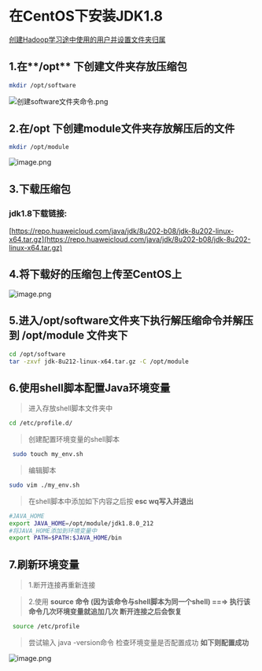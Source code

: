 # 在CentOS下安装JDK1.8

[创建Hadoop学习途中使用的用户并设置文件夹归属](创建Hadoop学习途中使用的用户并设置文件夹归属.md) 

## 1.在**/opt** 下创建文件夹存放压缩包

```bash
mkdir /opt/software
```

![创建software文件夹命令.png](创建software文件夹命令.png)

## 2.在/opt 下创建module文件夹存放解压后的文件

```bash
mkdir /opt/module
```

![image.png](创建module文件夹命令.png)

## 3.下载压缩包

### jdk1.8下载链接:

[https://repo.huaweicloud.com/java/jdk/8u202-b08/jdk-8u202-linux-x64.tar.gz](https://repo.huaweicloud.com/java/jdk/8u202-b08/jdk-8u202-linux-x64.tar.gz)

## 4.将下载好的压缩包上传至CentOS上

![image.png](jdk压缩包上传过程.png)

## 5.进入/opt/software文件夹下执行解压缩命令并解压到 /opt/module 文件夹下

```bash
cd /opt/software
tar -zxvf jdk-8u212-linux-x64.tar.gz -C /opt/module
```

## 6.使用shell脚本配置Java环境变量

> 进入存放shell脚本文件夹中
> 

```bash
cd /etc/profile.d/
```

> 创建配置环境变量的shell脚本
> 

```bash
 sudo touch my_env.sh
```

> 编辑脚本
> 

```bash
sudo vim ./my_env.sh
```

> 在shell脚本中添加如下内容之后按 **esc wq写入并退出**
> 

```bash
#JAVA_HOME
export JAVA_HOME=/opt/module/jdk1.8.0_212
#将JAVA_HOME添加到环境变量中
export PATH=$PATH:$JAVA_HOME/bin
```

## 7.刷新环境变量

> 1.断开连接再重新连接
> 

> 2.使用 **source 命令 (因为该命令与shell脚本为同一个shell) ==⇒ 执行该命令几次环境变量就追加几次 断开连接之后会恢复**
> 

```bash
 source /etc/profile
```

> 尝试输入 java -version命令 检查环境变量是否配置成功 **如下则配置成功**
> 

![image.png](检查Java环境变量是否配置成功.png)